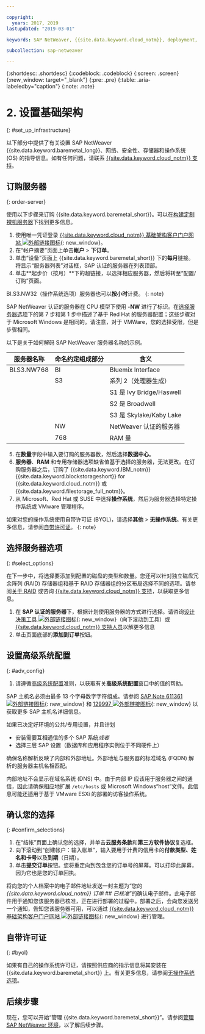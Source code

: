 ```yaml
---

copyright:
  years: 2017, 2019
lastupdated: "2019-03-01"

keywords: SAP NetWeaver, {{site.data.keyword.cloud_notm}}, deployment, BYOL, database

subcollection: sap-netweaver

---
```


{:shortdesc: .shortdesc}
{:codeblock: .codeblock}
{:screen: .screen}
{:new_window: target="_blank"}
{:pre: .pre}
{:table: .aria-labeledby="caption"}
{:note: .note}

# 2. 设置基础架构
{: #set_up_infrastructure}

以下部分中提供了有关设置 SAP NetWeaver {{site.data.keyword.baremetal_long}}、网络、安全性、存储器和操作系统 (OS) 的指导信息。如有任何问题，请联系 [{{site.data.keyword.cloud_notm}} 支持](/docs/get-support?topic=get-support-getting-customer-support#getting-customer-support)。

## 订购服务器
{: order-server}

使用以下步骤来订购 {{site.data.keyword.baremetal_short}}。可以在[构建定制裸机服务器](/docs/bare-metal?topic=bare-metal-ordering-baremetal-server#ordering-baremetal-server)下找到更多信息。

1. 使用唯一凭证登录 [{{site.data.keyword.cloud_notm}} 基础架构客户门户网站 ![](../../icons/launch-glyph.svg "外部链接图标")](https://control.softlayer.com){: new_window}。
2. 在“帐户摘要”页面上单击**帐户** > **下订单**。
3. 单击“设备”页面上 {{site.data.keyword.baremetal_short}} 下的**每月**链接。将显示“服务器列表”对话框，SAP 认证的服务器在列表顶部。
4. 单击**起步价（按月）**下的超链接，以选择相应服务器，然后将转至“配置/订购”页面。

BI.S3.NW32（操作系统选项）服务器也可以**按小时**计费。
{: note}

   SAP NetWeaver 认证的服务器在 CPU 模型下使用 **-NW** 进行了标识。在[选择服务器选项](#select_options)下的第 7 步和第 1 步中描述了基于 Red Hat 的服务器配置；这些步骤对于 Microsoft Windows 是相同的。请注意，对于 VMWare，您的选择受限，但是步骤相同。

   以下是关于如何解码 SAP NetWeaver 服务器名称的示例。

|服务器名称|命名约定组成部分|含义|
| --- | --- | --- |
| BI.S3.NW768 | BI | Bluemix Interface |
| | S3 | 系列 2（处理器生成）|
| | | S1 是 Ivy Bridge/Haswell |
| | | S2 是 Broadwell |
| | | S3 是 Skylake/Kaby Lake |
| | NW | NetWeaver 认证的服务器|
| | 768 |RAM 量|

5. 在**数量**字段中输入要订购的服务器数，然后选择**数据中心**。
6. **服务器**、**RAM** 和专用存储器选项缺省值基于选择的服务器，无法更改。在订购服务器之后，订购了 {{site.data.keyword.IBM_notm}} {{site.data.keyword.blockstorageshort}} for {{site.data.keyword.cloud_notm}} 或 {{site.data.keyword.filestorage_full_notm}}。
7. 从 Microsoft、Red Hat 或 SUSE 中选择**操作系统**，然后为服务器选择特定操作系统或 VMware 管理程序。

如果对您的操作系统使用自带许可证 (BYOL)，请选择**其他** > **无操作系统**。有关更多信息，请参阅[自带许可证](#byol)。
{: note}

## 选择服务器选项
{: #select_options}

在下一步中，将选择要添加到配置的磁盘的类型和数量。您还可以针对独立磁盘冗余阵列 (RAID) 存储器组和基于 RAID 存储器组的分区布局选择不同的选项。请参阅[关于 RAID](/docs/bare-metal?topic=bare-metal-about-raid#about-raid) 或咨询 [{{site.data.keyword.cloud_notm}} 支持](/docs/get-support?topic=get-support-getting-customer-support#getting-customer-support)，以获取更多信息。

1. 在 **SAP 认证的服务器**下，根据计划使用服务器的方式进行选择。请咨询[设计决策工具 ![外部链接图标](../../icons/launch-glyph.svg "外部链接图标")](https://github.com/ibm-cloud-architecture/infrastructure-design-decision-tool){: new_window}（向下滚动到工具）或 [{{site.data.keyword.cloud_notm}} 支持人员](/docs/get-support?topic=get-support-getting-customer-support#getting-customer-support)以解更多信息
2. 单击页面底部的**添加到订单**按钮。

## 设置高级系统配置
{: #adv_config}

1. 请遵循[高级系统配置](/docs/bare-metal?topic=bare-metal-ordering-baremetal-server#ordering-baremetal-server)准则，以获取有关**高级系统配置**窗口中的值的帮助。

SAP 主机名必须由最多 13 个字母数字字符组成。请参阅 [SAP Note 611361 ![](../../icons/launch-glyph.svg "外部链接图标")](https://launchpad.support.sap.com/#/611361){: new_window} 和 [129997 ![外部链接图标](../../icons/launch-glyph.svg "外部链接图标")](https://launchpad.support.sap.com/#/129997){: new_window} 以获取更多 SAP 主机名详细信息。

如果已决定好环境的公共/专用设置，并且计划
  * 安装需要互相通信的多个 SAP 系统*或者*
  * 选择三层 SAP 设置（数据库和应用程序实例位于不同硬件上）

确保名称解析反映了内部和外部地址。外部地址与服务器的标准域名 (FQDN) 解析的服务器主机名相匹配。

内部地址不会显示在域名系统 (DNS) 中。由于内部 IP 应该用于服务器之间的通信，因此请确保相应地扩展 `/etc/hosts` 或 Microsoft Windows“host”文件。此信息可能还适用于基于 VMware ESXi 的部署的访客操作系统。

## 确认您的选择
{: #confirm_selections}

1. 在“结帐”页面上确认您的选择，并单击**云服务条款**和**第三方软件协议**复选框。
2. 向下滚动到“创建帐户：输入帐单”，输入要用于计费的信用卡的**付款类型、姓名和卡号**以及**到期**（日期）。
3. 单击**提交订单**按钮。您将重定向到包含您的订单号的屏幕。可以打印此屏幕，因为它也是您的订单回执。

将向您的个人档案中的电子邮件地址发送一封主题为“您的 _{{site.data.keyword.cloud_notm}} 订单 ## 已核准_”的确认电子邮件。此电子邮件用于通知您该服务器已核准，正在进行部署的过程中。部署之后，会向您发送另一个通知，告知您该服务器可用，可以通过 [{{site.data.keyword.cloud_notm}} 基础架构客户门户网站
![外部链接图标](../../icons/launch-glyph.svg "外部链接图标")](https://control.softlayer.com){: new_window} 进行管理。

## 自带许可证
{: #byol}

如果有自己的操作系统许可证，请按照供应商的指示信息将其安装在 {{site.data.keyword.baremetal_short}} 上。有关更多信息，请参阅[无操作系统选项](/docs/bare-metal?topic=bare-metal-how-to-install-an-operating-system-on-a-no-os-server-#bm-no-os)。

## 后续步骤

现在，您可以开始“管理 {{site.data.keyword.baremetal_short}}”。请参阅[管理 SAP NetWeaver 环境](/docs/infrastructure/sap-netweaver?topic=sap-netweaver-manage_environment#manage_environment)，以了解后续步骤。
